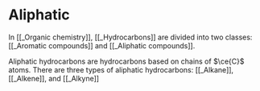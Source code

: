 # Aliphatic

In [[_Organic chemistry]], [[_Hydrocarbons]] are divided into two classes: [[_Aromatic compounds]] and [[_Aliphatic compounds]]. 

Aliphatic hydrocarbons are hydrocarbons based on chains of $\ce{C}$ atoms. There are three types of aliphatic hydrocarbons: [[_Alkane]], [[_Alkene]], and [[_Alkyne]]